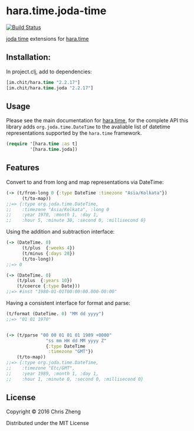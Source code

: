 # hara.time.joda-time

[![Build Status](https://travis-ci.org/zcaudate/hara.time.joda.png?branch=master)](https://travis-ci.org/zcaudate/hara.time.joda)

[joda time](http://www.joda.org/joda-time/) extensions for [hara.time](https://github.com/zcaudate/hara)

## Installation:

In project.clj, add to dependencies:

```clojure
[im.chit/hara.time "2.2.17"]
[im.chit/hara.time.joda "2.2.17"]
```
## Usage

Please see the main documentation for [hara.time](http://docs.caudate.me/hara/hara-time.html), for the complete API this library adds `org.joda.time.DateTime` to the avaliable list of datetime representations supported by the `hara.time` framework.

```clojure
(require '[hara.time :as t]
         '[hara.time.joda])
```

## Features

Convert to and from long and map representations via DateTime:

```clojure
(-> (t/from-long 0 {:type DateTime :timezone "Asia/Kolkata"})
      (t/to-map))
;;=> {:type org.joda.time.DateTime,
;;    :timezone "Asia/Kolkata", :long 0
;;    :year 1970, :month 1, :day 1,
;;    :hour 5, :minute 30, :second 0, :millisecond 0}
```
Using the addition and subtraction interface:

```clojure
(-> (DateTime. 0)
      (t/plus  {:weeks 4})
      (t/minus {:days 28})
      (t/to-long))
;;=> 0

(-> (DateTime. 0)
    (t/plus  {:years 10})
    (t/coerce {:type Date}))
;;=> #inst "1980-01-01T00:00:00.000-00:00"
```
Having a consistent interface for format and parse:

```clojure
(t/format (DateTime. 0) "MM dd yyyy")
;;=> "01 01 1970"


(-> (t/parse "00 00 01 01 01 1989 +0000"
               "ss mm HH dd MM yyyy Z"
               {:type DateTime
                :timezone "GMT"})
    (t/to-map))
;;=> {:type org.joda.time.DateTime,
;;    :timezone "Etc/GMT", 
;;    :year 1989, :month 1, :day 1,
;;    :hour 1, :minute 0, :second 0, :millisecond 0}
```
## License

Copyright © 2016 Chris Zheng

Distributed under the MIT License
